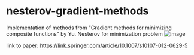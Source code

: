 # nesterov-gradient-methods
Implementation of methods from "Gradient methods for minimizing composite functions" by Yu. Nesterov
for minimization problem
![image](https://user-images.githubusercontent.com/47048420/118105429-a8236100-b3dc-11eb-815f-dcc41092be64.png)

link to paper: 
https://link.springer.com/article/10.1007/s10107-012-0629-5
